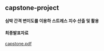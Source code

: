 ## capstone-project
#### 심박 간격 변이도를 이용하 스트레스 지수 산출 및 활용
#### 최종발표자료
[capstone.pdf](https://github.com/sodayeong/capstone-project/files/9445310/capstone.pdf)
